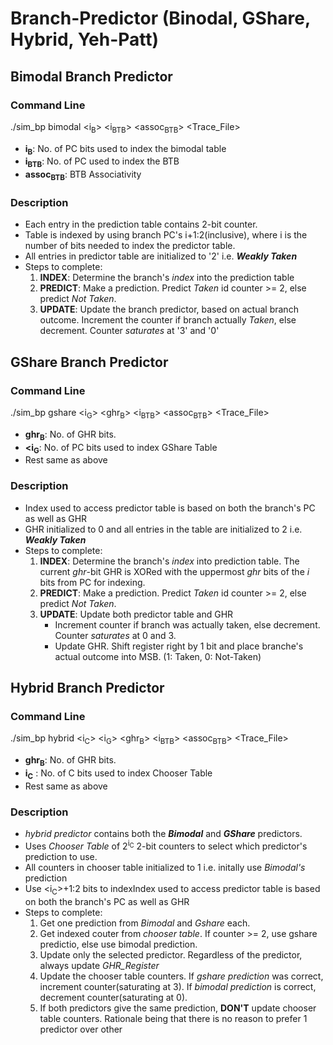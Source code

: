# Branch-Predictor (Binodal, GShare, Hybrid, Yeh-Patt)

## Bimodal Branch Predictor
### Command Line
./sim_bp bimodal <i<sub>B</sub>> <i<sub>BTB</sub>> <assoc<sub>BTB</sub>> <Trace_File>
- __i<sub>B</sub>__: No. of PC bits used to index the bimodal table
- __i<sub>BTB</sub>__: No. of PC used to index the BTB
- __assoc<sub>BTB</sub>__: BTB Associativity

### Description
- Each entry in the prediction table contains 2-bit counter.
- Table is indexed by using branch PC's i+1:2(inclusive), where i is the number of bits needed to index the predictor table.
- All entries in predictor table are initialized to '2' i.e. __*Weakly Taken*__
- Steps to complete:
  1. __INDEX__:         Determine the branch's *index* into the prediction table
  2. __PREDICT__:       Make a prediction. Predict *Taken* id counter >= 2, else predict *Not Taken*.
  3. __UPDATE__:        Update the branch predictor, based on actual branch outcome. Increment the counter if branch actually *Taken*, else decrement. Counter *saturates* at '3' and '0'


## GShare Branch Predictor
### Command Line
./sim_bp gshare <i<sub>G</sub>> <ghr<sub>B</sub>> <i<sub>BTB</sub>> <assoc<sub>BTB</sub>> <Trace_File>
- __ghr<sub>B</sub>__: No. of GHR bits.
- __<i<sub>G</sub>__: No. of PC bits used to index GShare Table
- Rest same as above

### Description
- Index used to access predictor table is based on both the branch's PC as well as GHR
- GHR initialized to 0 and all entries in the table are initialized to 2 i.e. __*Weakly Taken*__
- Steps to complete:
  1. __INDEX__: Determine the branch's *index* into prediction table. The current *ghr*-bit GHR is XORed with the uppermost *ghr* bits of the *i* bits from PC for indexing.
  2. __PREDICT__: Make a prediction. Predict *Taken* id counter >= 2, else predict *Not Taken*.
  3. __UPDATE__: Update both predictor table and GHR
     - Increment counter if branch was actually taken, else decrement. Counter *saturates* at 0 and 3.
     - Update GHR. Shift register right by 1 bit and place branche's actual outcome into MSB. (1: Taken, 0: Not-Taken)

## Hybrid Branch Predictor
### Command Line
./sim_bp hybrid <i<sub>C</sub>> <i<sub>G</sub>> <ghr<sub>B</sub>> <i<sub>BTB</sub>> <assoc<sub>BTB</sub>> <Trace_File>
- __ghr<sub>B</sub>__: No. of GHR bits.
- __i<sub>C</sub>__ : No. of C bits used to index Chooser Table
- Rest same as above

### Description
- *hybrid predictor* contains both the __*Bimodal*__ and __*GShare*__ predictors.
- Uses *Chooser Table* of 2<sup>i<sub>C</sub></sup> 2-bit counters to select which predictor's prediction to use.
- All counters in chooser table initialized to 1 i.e. initally use *Bimodal's* prediction
- Use <i<sub>C</sub>>+1:2 bits to indexIndex used to access predictor table is based on both the branch's PC as well as GHR
- Steps to complete:
  1. Get one prediction from *Bimodal* and *Gshare* each.
  2. Get indexed couter from _chooser table_. If counter >= 2, use gshare predictio, else use bimodal prediction.
  3. Update only the selected predictor. Regardless of the predictor, always update *GHR_Register*
  4. Update the chooser table counters. If *gshare prediction* was correct, increment counter(saturating at 3). If *bimodal prediction* is correct, decrement counter(saturating at 0).
  5. If both predictors give the same prediction, __DON'T__ update chooser table counters. Rationale being that there is no reason to prefer 1 predictor over other


